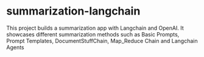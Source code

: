 # summarization-langchain
This project builds a summarization app with Langchain and OpenAI. It showcases different summarization methods such as Basic Prompts, Prompt Templates,  DocumentStuffChain, Map_Reduce Chain and Langchain Agents
